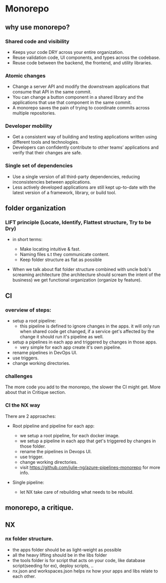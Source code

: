 # Monorepo

## why use monorepo?

### Shared code and visibility 
- Keeps your code DRY across your entire organization. 
- Reuse validation code, UI components, and types across the codebase. 
- Reuse code between the backend, the frontend, and utility libraries.

### Atomic changes 
- Change a server API and modify the downstream applications that consume that API in the same commit. 
- You can change a button component in a shared library and the applications that use that component in the same commit. 
- A monorepo saves the pain of trying to coordinate commits across multiple repositories.

### Developer mobility
- Get a consistent way of building and testing applications written using different tools and technologies. 
- Developers can confidently contribute to other teams’ applications and verify that their changes are safe.

### Single set of dependencies 
- Use a single version of all third-party dependencies, reducing inconsistencies between applications. 
- Less actively developed applications are still kept up-to-date with the latest version of a framework, library, or build tool.

## folder organization

### LIFT principle (Locate, Identify, Flattest structure, Try to be Dry)
- in short terms:
    - Make locating intuitive & fast.
    - Naming files s.t they communicate content.
    - Keep folder structure as flat as possible

- When we talk about flat folder structure combined with uncle bob's screaming architecture (the architecture should scream the intent of the business) we get functional organization (organize by feature).


## CI
### overview of steps:
- setup a root pipeline:
  - this pipeline is defined to ignore changes in the apps. it will only run when shared code get changed, if a service get's affected by the change it should run it's pipeline as well.
- setup a pipelines in each app and triggered by changes in those apps.
  - very simple for each app create it's own pipeline.
- rename pipelines in DevOps UI.
- use triggers.
- change working directories.

### challenges 
The more code you add to the monorepo, the slower the CI might get.
More about that in Critique section.

### CI the NX way
There are 2 approaches: 
- Root pipeline and pipeline for each app:
  - we setup a root pipeline, for each docker image.
  - we setup a pipeline in each app that get's triggered by changes in those folder.
  - rename the pipelines in Devops UI.
  - use trigger.
  - change working directories.
  - visit https://github.com/julie-ng/azure-pipelines-monorepo for more info.

- Single pipeline:
  - let NX take care of rebuilding what needs to be rebuild.
## monorepo, a critique.


## NX
### nx folder structure.
- the apps folder should be as light-weight as possible
- all the heavy lifting should be in the libs folder
- the tools folder is for script that acts on your code, like database script(seeding for ex), deploy scripts, ..
- nx.json and workspaces.json helps nx how your apps and libs relate to each other.

        
